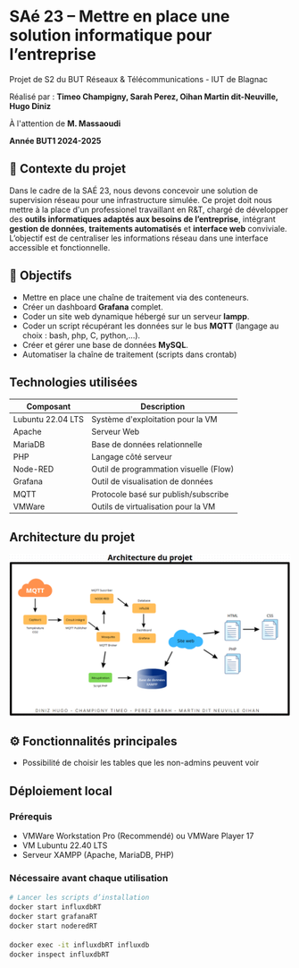 # SAé 23 – Mettre en place une solution informatique pour l’entreprise

Projet de S2 du BUT Réseaux & Télécommunications - IUT de Blagnac 

Réalisé par : **Timeo Champigny, Sarah Perez, Oihan Martin dit-Neuville, Hugo Diniz**  

À l'attention de **M. Massaoudi** 

**Année BUT1 2024-2025**


## 📌 Contexte du projet

Dans le cadre de la SAÉ 23, nous devons concevoir une solution de supervision réseau pour une infrastructure simulée.
Ce projet doit nous mettre à la place d'un professionel travaillant en R&T, chargé de développer des **outils informatiques adaptés aux besoins de l’entreprise**, intégrant **gestion de données**, **traitements automatisés** et **interface web** conviviale.
L’objectif est de centraliser les informations réseau dans une interface accessible et fonctionnelle.


## 🎯 Objectifs

- Mettre en place une chaîne de traitement via des conteneurs.
- Créer un dashboard **Grafana** complet.
- Coder un site web dynamique hébergé sur un serveur **lampp**.
- Coder un script récupérant les données sur le bus **MQTT** (langage au choix : bash, php, C, python,…).
- Créer et gérer une base de données **MySQL**.
- Automatiser la chaîne de traitement (scripts dans crontab)


## Technologies utilisées

| Composant       | Description                                  |
|------------------|---------------------------------------------|
| Lubuntu 22.04 LTS       | Système d'exploitation pour la VM           |
| Apache        | Serveur Web                                 |
| MariaDB       | Base de données relationnelle               |
| PHP           | Langage côté serveur                        |
| Node-RED      | Outil de programmation visuelle (Flow)    |
| Grafana       | Outil de visualisation de données    |
| MQTT      | Protocole basé sur publish/subscribe    |
| VMWare   | Outils de virtualisation pour la VM               |

## Architecture du projet
![Logo](Images/Architecture_projet.png)



## ⚙️ Fonctionnalités principales

- Possibilité de choisir les tables que les non-admins peuvent voir


## Déploiement local

### Prérequis
- VMWare Workstation Pro (Recommendé) ou VMWare Player 17
- VM Lubuntu 22.40 LTS
- Serveur XAMPP (Apache, MariaDB, PHP)

### Nécessaire avant chaque utilisation

```bash
# Lancer les scripts d’installation
docker start influxdbRT
docker start grafanaRT
docker start noderedRT

docker exec -it influxdbRT influxdb
docker inspect influxdbRT
